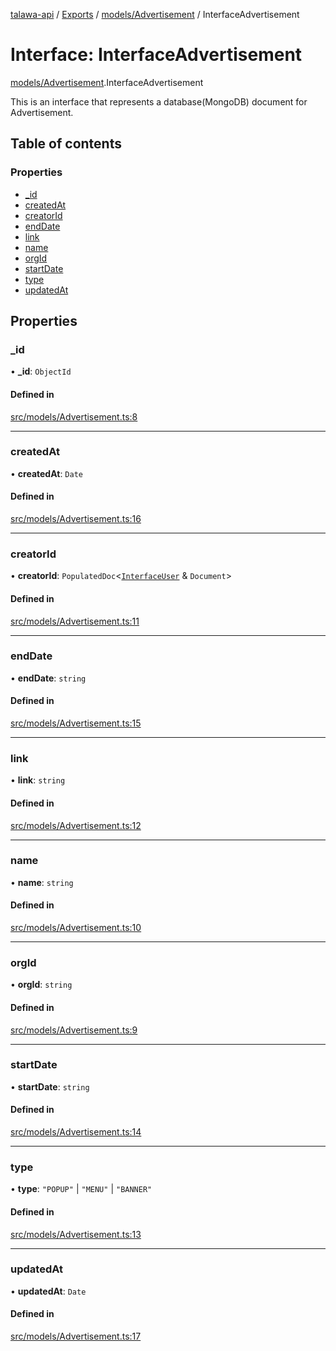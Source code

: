 [talawa-api](../README.md) / [Exports](../modules.md) / [models/Advertisement](../modules/models_Advertisement.md) / InterfaceAdvertisement

# Interface: InterfaceAdvertisement

[models/Advertisement](../modules/models_Advertisement.md).InterfaceAdvertisement

This is an interface that represents a database(MongoDB) document for Advertisement.

## Table of contents

### Properties

- [\_id](models_Advertisement.InterfaceAdvertisement.md#_id)
- [createdAt](models_Advertisement.InterfaceAdvertisement.md#createdat)
- [creatorId](models_Advertisement.InterfaceAdvertisement.md#creatorid)
- [endDate](models_Advertisement.InterfaceAdvertisement.md#enddate)
- [link](models_Advertisement.InterfaceAdvertisement.md#link)
- [name](models_Advertisement.InterfaceAdvertisement.md#name)
- [orgId](models_Advertisement.InterfaceAdvertisement.md#orgid)
- [startDate](models_Advertisement.InterfaceAdvertisement.md#startdate)
- [type](models_Advertisement.InterfaceAdvertisement.md#type)
- [updatedAt](models_Advertisement.InterfaceAdvertisement.md#updatedat)

## Properties

### \_id

• **\_id**: `ObjectId`

#### Defined in

[src/models/Advertisement.ts:8](https://github.com/PalisadoesFoundation/talawa-api/blob/0763f35/src/models/Advertisement.ts#L8)

___

### createdAt

• **createdAt**: `Date`

#### Defined in

[src/models/Advertisement.ts:16](https://github.com/PalisadoesFoundation/talawa-api/blob/0763f35/src/models/Advertisement.ts#L16)

___

### creatorId

• **creatorId**: `PopulatedDoc`\<[`InterfaceUser`](models_User.InterfaceUser.md) & `Document`\>

#### Defined in

[src/models/Advertisement.ts:11](https://github.com/PalisadoesFoundation/talawa-api/blob/0763f35/src/models/Advertisement.ts#L11)

___

### endDate

• **endDate**: `string`

#### Defined in

[src/models/Advertisement.ts:15](https://github.com/PalisadoesFoundation/talawa-api/blob/0763f35/src/models/Advertisement.ts#L15)

___

### link

• **link**: `string`

#### Defined in

[src/models/Advertisement.ts:12](https://github.com/PalisadoesFoundation/talawa-api/blob/0763f35/src/models/Advertisement.ts#L12)

___

### name

• **name**: `string`

#### Defined in

[src/models/Advertisement.ts:10](https://github.com/PalisadoesFoundation/talawa-api/blob/0763f35/src/models/Advertisement.ts#L10)

___

### orgId

• **orgId**: `string`

#### Defined in

[src/models/Advertisement.ts:9](https://github.com/PalisadoesFoundation/talawa-api/blob/0763f35/src/models/Advertisement.ts#L9)

___

### startDate

• **startDate**: `string`

#### Defined in

[src/models/Advertisement.ts:14](https://github.com/PalisadoesFoundation/talawa-api/blob/0763f35/src/models/Advertisement.ts#L14)

___

### type

• **type**: ``"POPUP"`` \| ``"MENU"`` \| ``"BANNER"``

#### Defined in

[src/models/Advertisement.ts:13](https://github.com/PalisadoesFoundation/talawa-api/blob/0763f35/src/models/Advertisement.ts#L13)

___

### updatedAt

• **updatedAt**: `Date`

#### Defined in

[src/models/Advertisement.ts:17](https://github.com/PalisadoesFoundation/talawa-api/blob/0763f35/src/models/Advertisement.ts#L17)
